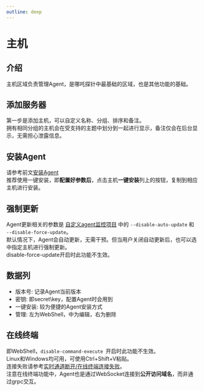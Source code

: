 ```yaml
---
outline: deep
---
```


# 主机

## 介绍
主机区域负责管理Agent，是哪吒探针中最基础的区域，也是其他功能的基础。

## 添加服务器
第一步是添加主机，可以自定义名称、分组、排序和备注。  
拥有相同分组的主机会在受支持的主题中划分到一起进行显示，备注仅会在后台显示，无需担心泄露信息。

## 安装Agent
请参考前文[安装Agent](/guide/agent.html)  
推荐使用一键安装，即**配置好参数后**，点击主机**一键安装**列上的按钮，复制到相应主机进行安装。

## 强制更新
Agent更新相关的参数是 [自定义agent监控项目](/guide/agent.html#自定义agent监控项目) 中的 `--disable-auto-update` 和 `--disable-force-update`。  
默认情况下，Agent会自动更新，无需干预。但当用户关闭自动更新后，也可以选中指定主机进行强制更新。  
disable-force-update开启时此功能不生效。

## 数据列
* 版本号: 记录Agent当前版本
* 密钥: 即secret\key，配置Agent时会用到
* 一键安装: 较为便捷的Agent安装方式
* 管理: 左为WebShell，中为编辑，右为删除

## 在线终端
即WebShell，`disable-command-execute `开启时此功能不生效。  
Linux和Windows均可用，可使用Ctrl+Shift+V粘贴。  
连接失败请参考[实时通道断开/在线终端连接失败](/guide/q4.html)。  
注意在线终端功能中，Agent也是通过WebSocket连接到**公开访问域名**，而非通过grpc交互。
